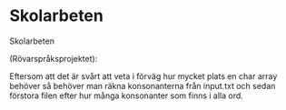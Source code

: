 # Skolarbeten
Skolarbeten 


(Rövarspråksprojektet):

Eftersom att det är svårt att veta i förväg hur mycket plats en char array behöver så behöver man räkna konsonanterna från input.txt och sedan förstora filen efter hur många konsonanter som finns i alla ord.  
